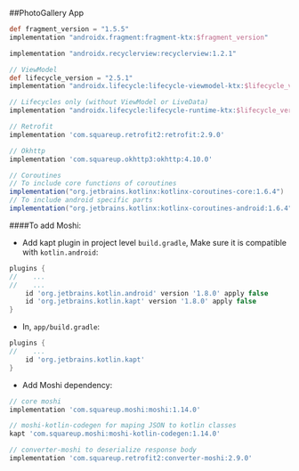 

##PhotoGallery App

```groovy
def fragment_version = "1.5.5"
implementation "androidx.fragment:fragment-ktx:$fragment_version"

implementation "androidx.recyclerview:recyclerview:1.2.1"

// ViewModel
def lifecycle_version = "2.5.1"
implementation "androidx.lifecycle:lifecycle-viewmodel-ktx:$lifecycle_version"

// Lifecycles only (without ViewModel or LiveData)
implementation "androidx.lifecycle:lifecycle-runtime-ktx:$lifecycle_version"

// Retrofit
implementation 'com.squareup.retrofit2:retrofit:2.9.0'

// Okhttp
implementation 'com.squareup.okhttp3:okhttp:4.10.0'

// Coroutines
// To include core functions of coroutines
implementation("org.jetbrains.kotlinx:kotlinx-coroutines-core:1.6.4")
// To include android specific parts
implementation("org.jetbrains.kotlinx:kotlinx-coroutines-android:1.6.4")
```

####To add Moshi:
- Add kapt plugin in project level `build.gradle`, Make sure it is compatible with `kotlin.android`:
```groovy
plugins {
//    ...
//    ...
    id 'org.jetbrains.kotlin.android' version '1.8.0' apply false
    id 'org.jetbrains.kotlin.kapt' version '1.8.0' apply false
}
```
- In, `app/build.gradle`:
```groovy
plugins {
//    ...
    id 'org.jetbrains.kotlin.kapt'
}
```
- Add Moshi dependency:
```groovy
// core moshi
implementation 'com.squareup.moshi:moshi:1.14.0'

// moshi-kotlin-codegen for maping JSON to kotlin classes
kapt 'com.squareup.moshi:moshi-kotlin-codegen:1.14.0'

// converter-moshi to deserialize response body 
implementation 'com.squareup.retrofit2:converter-moshi:2.9.0'
```